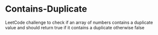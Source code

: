 # Contains-Duplicate
LeetCode challenge to check if an array of numbers contains a duplicate value and should return true if it contains a duplicate otherwise false

